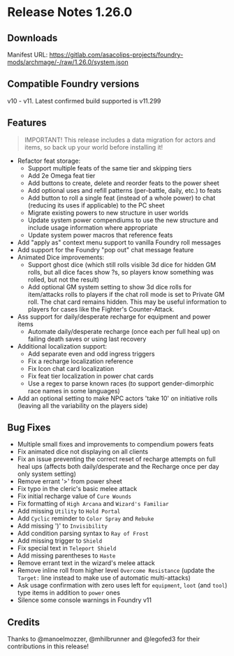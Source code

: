 # Release Notes 1.26.0

## Downloads

Manifest URL: https://gitlab.com/asacolips-projects/foundry-mods/archmage/-/raw/1.26.0/system.json

## Compatible Foundry versions

v10 - v11. Latest confirmed build supported is v11.299

## Features

> IMPORTANT! This release includes a data migration for actors and items, so back up your world before installing it!

- Refactor feat storage:
    - Support multiple feats of the same tier and skipping tiers
    - Add 2e Omega feat tier
    - Add buttons to create, delete and reorder feats to the power sheet
    - Add optional uses and refill patterns (per-battle, daily, etc.) to feats
    - Add button to roll a single feat (instead of a whole power) to chat (reducing its uses if applicable) to the PC sheet
    - Migrate existing powers to new structure in user worlds
    - Update system power compendiums to use the new structure and include usage information where appropriate
    - Update system power macros that reference feats
- Add "apply as" context menu support to vanilla Foundry roll messages
- Add support for the Foundry "pop out" chat message feature
- Animated Dice improvements:
    - Support ghost dice (which still rolls visible 3d dice for hidden GM rolls, but all dice faces show ?s, so players know something was rolled, but not the result)
    - Add optional GM system setting to show 3d dice rolls for item/attacks rolls to players if the chat roll mode is set to Private GM roll. The chat card remains hidden. This may be useful information to players for cases like the Fighter's Counter-Attack.
- Ass support for daily/desperate recharge for equipment and power items
    - Automate daily/desperate recharge (once each per full heal up) on failing death saves or using last recovery
- Additional localization support:
    - Add separate even and odd ingress triggers
    - Fix a recharge localization reference
    - Fix Icon chat card localization
    - Fix feat tier localization in power chat cards
    - Use a regex to parse known races (to support gender-dimorphic race names in some languages)
- Add an optional setting to make NPC actors 'take 10' on initiative rolls (leaving all the variability on the players side)

## Bug Fixes

- Multiple small fixes and improvements to compendium powers feats
- Fix animated dice not displaying on all clients
- Fix an issue preventing the correct reset of recharge attempts on full heal ups (affects both daily/desperate and the Recharge once per day only system setting)
- Remove errant '>' from power sheet
- Fix typo in the cleric's basic melee attack
- Fix initial recharge value of `Cure Wounds`
- Fix formatting of `High Arcana` and `Wizard's Familiar`
- Add missing `Utility` to `Hold Portal`
- Add `Cyclic` reminder to `Color Spray` and `Rebuke`
- Add missing ')' to `Invisibility`
- Add condition parsing syntax to `Ray of Frost`
- Add missing trigger to `Shield`
- Fix special text in `Teleport Shield`
- Add missing parentheses to `Haste`
- Remove errant text in the wizard's melee attack
- Remove inline roll from higher level `Overcome Resistance` (update the `Target:` line instead to make use of automatic multi-attacks)
- Ask usage confirmation with zero uses left for `equipment`, `loot` (and `tool`) type items in addition to `power` ones
- Silence some console warnings in Foundry v11

## Credits

Thanks to @manoelmozzer, @mhilbrunner and @legofed3 for their contributions in this release!
